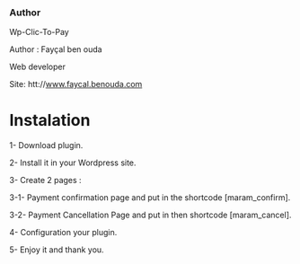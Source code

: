 ### Author
Wp-Clic-To-Pay

Author : Fayçal ben ouda

Web developer

Site: htt://www.faycal.benouda.com

# Instalation

 1- Download plugin.
 
 2- Install it in your Wordpress site.
 
 3- Create 2 pages :
 
  3-1- Payment confirmation page and put in the shortcode [maram_confirm].
  
   3-2- Payment Cancellation Page and put in then shortcode [maram_cancel].
   
 4- Configuration your plugin.
 
 5- Enjoy it and thank you.
 
 
